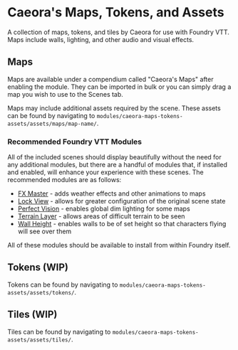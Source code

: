 # Caeora's Maps, Tokens, and Assets

A collection of maps, tokens, and tiles by Caeora for use with Foundry VTT. Maps include walls, lighting, and other audio and visual effects.

## Maps

Maps are available under a compendium called "Caeora's Maps" after enabling the module. They can be imported in bulk or you can simply drag a map you wish to use to the Scenes tab.

Maps may include additional assets required by the scene. These assets can be found by navigating to `modules/caeora-maps-tokens-assets/assets/maps/map-name/`.

### Recommended Foundry VTT Modules

All of the included scenes should display beautifully without the need for any additional modules, but there are a handful of modules that, if installed and enabled, will enhance your experience with these scenes. The recommended modules are as follows:

* [FX Master](https://gitlab.com/mesfoliesludiques/foundryvtt-fxmaster) - adds weather effects and other animations to maps
* [Lock View](https://github.com/CDeenen/LockView/issues) - allows for greater configuration of the original scene state
* [Perfect Vision](https://github.com/dev7355608/perfect-vision) - enables global dim lighting for some maps
* [Terrain Layer](https://github.com/wsaunders1014/TerrainLayer) - allows areas of difficult terrain to be seen
* [Wall Height](https://github.com/schultzcole/FVTT-Wall-Height) - enables walls to be of set height so that characters flying will see over them

All of these modules should be available to install from within Foundry itself.

## Tokens (WIP)

Tokens can be found by navigating to `modules/caeora-maps-tokens-assets/assets/tokens/`.

## Tiles (WIP)

Tiles can be found by navigating to `modules/caeora-maps-tokens-assets/assets/tiles/`.
